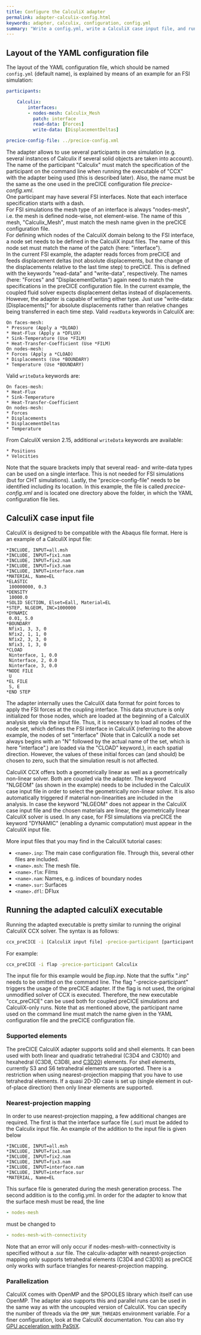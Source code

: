 ```yaml
---
title: Configure the CalculiX adapter
permalink: adapter-calculix-config.html
keywords: adapter, calculix, configuration, config.yml
summary: "Write a config.yml, write a CalculiX case input file, and run an adapted CalculiX executable."
---
```


## Layout of the YAML configuration file

The layout of the YAML configuration file, which should be named `config.yml` (default name), is explained by means of an example for an FSI simulation:

```yaml
participants:

    Calculix:
        interfaces:
        - nodes-mesh: Calculix_Mesh
          patch: interface
          read-data: [Forces]
          write-data: [DisplacementDeltas]

precice-config-file: ../precice-config.xml
```

The adapter allows to use several participants in one simulation (e.g. several instances of Calculix if several solid objects are taken into account). The name of the participant "Calculix" must match the specification of the participant on the command line when running the executable of "CCX" with the adapter being used (this is described later). Also, the name must be the same as the one used in the preCICE configuration file *precice-config.xml*.  
One participant may have several FSI interfaces. Note that each interface specification starts with a dash.  
For FSI simulations the mesh type of an interface is always "nodes-mesh", i.e. the mesh is defined node-wise, not element-wise. The name of this mesh, "Calculix_Mesh", must match the mesh name given in the preCICE configuration file.  
For defining which nodes of the CalculiX domain belong to the FSI interface, a node set needs to be defined in the CalculiX input files. The name of this node set must match the name of the patch (here: "interface").  
In the current FSI example, the adapter reads forces from preCICE and feeds displacement deltas (not absolute displacements, but the change of the displacements relative to the last time step) to preCICE. This is defined with the keywords "read-data" and "write-data", respectively. The names (here: "Forces" and "DisplacementDeltas") again need to match the specifications in the preCICE configuration file. In the current example, the coupled fluid solver expects displacement deltas instead of displacements. However, the adapter is capable of writing either type. Just use "write-data: [Displacements]" for absolute displacements rather than relative changes being transferred in each time step. Valid `readData` keywords in CalculiX are:

```text
On faces-mesh:
* Pressure (Apply a *DLOAD)
* Heat-Flux (Apply a *DFLUX)
* Sink-Temperature (Use *FILM)
* Heat-Transfer-Coefficient (Use *FILM)
On nodes-mesh:
* Forces (Apply a *CLOAD)
* Displacements (Use *BOUNDARY)
* Temperature (Use *BOUNDARY)

```

 Valid `writeData` keywords are:

```text
On faces-mesh:
* Heat-Flux
* Sink-Temperature
* Heat-Transfer-Coefficient
On nodes-mesh:
* Forces
* Displacements
* DisplacementDeltas
* Temperature
```

From CalculiX version 2.15, additional `writeData` keywords are available:

```text
* Positions
* Velocities
```

Note that the square brackets imply that several read- and write-data types can be used on a single interface. This is not needed for FSI simulations (but for CHT simulations). Lastly, the "precice-config-file" needs to be identified including its location. In this example, the file is called *precice-config.xml* and is located one directory above the folder, in which the YAML configuration file lies.

## CalculiX case input file

CalculiX is designed to be compatible with the Abaqus file format. Here is an example of a CalculiX input file:

```text
*INCLUDE, INPUT=all.msh
*INCLUDE, INPUT=fix1.nam
*INCLUDE, INPUT=fix2.nam
*INCLUDE, INPUT=fix3.nam
*INCLUDE, INPUT=interface.nam
*MATERIAL, Name=EL
*ELASTIC
 100000000, 0.3
*DENSITY
 10000.0
*SOLID SECTION, Elset=Eall, Material=EL
*STEP, NLGEOM, INC=1000000
*DYNAMIC
 0.01, 5.0
*BOUNDARY
 Nfix1, 3, 3, 0
 Nfix2, 1, 1, 0
 Nfix2, 3, 3, 0
 Nfix3, 1, 3, 0
*CLOAD
 Ninterface, 1, 0.0
 Ninterface, 2, 0.0
 Ninterface, 3, 0.0
*NODE FILE
 U
*EL FILE
 S, E
*END STEP
```

The adapter internally uses the CalculiX data format for point forces to apply the FSI forces at the coupling interface. This data structure is only initialized for those nodes, which are loaded at the beginning of a CalculiX analysis step via the input file. Thus, it is necessary to load all nodes of the node set, which defines the FSI interface in CalculiX (referring to the above example, the nodes of set "interface" (Note that in CalculiX a node set always begins with an "N" followed by the actual name of the set, which is here "interface".) are loaded via the "CLOAD" keyword.), in each spatial direction. However, the values of these initial forces can (and should) be chosen to zero, such that the simulation result is not affected.

CalculiX CCX offers both a geometrically linear as well as a geometrically non-linear solver. Both are coupled via the adapter. The keyword "NLGEOM" (as shown in the example) needs to be included in the CalculiX case input file in order to select the geometrically non-linear solver. It is also automatically triggered if material non-linearities are included in the analysis. In case the keyword "NLGEOM" does not appear in the CalculiX case input file and the chosen materials are linear, the geometrically linear CalculiX solver is used. In any case, for FSI simulations via preCICE the keyword "DYNAMIC" (enabling a dynamic computation) must appear in the CalculiX input file.

More input files that you may find in the CalculiX tutorial cases:

* `<name>.inp`: The main case configuration file. Through this, several other files are included.
* `<name>.msh`: The mesh file.
* `<name>.flm`: Films
* `<name>.nam`: Names, e.g. indices of boundary nodes
* `<name>.sur`: Surfaces
* `<name>.dfl`: DFlux

## Running the adapted calculiX executable

Running the adapted executable is pretty similar to running the original CalculiX CCX solver. The syntax is as follows:

```bash
ccx_preCICE -i [CalculiX input file] -precice-participant [participant name]
```

For example:

```bash
ccx_preCICE -i flap -precice-participant Calculix
```

The input file for this example would be *flap.inp*. Note that the suffix ".inp" needs to be omitted on the command line. The flag "-precice-participant" triggers the usage of the preCICE adapter. If the flag is not used, the original unmodified solver of CCX is executed. Therefore, the new executable "ccx_preCICE" can be used both for coupled preCICE simulations and CalculiX-only runs. Note that as mentioned above, the participant name used on the command line must match the name given in the YAML configuration file and the preCICE configuration file.

### Supported elements

The preCICE CalculiX adapter supports solid and shell elements. It can been used with both linear and quadratic tetrahedral (C3D4 and C3D10) and hexahedral (C3D8, C3D8I, and [C3D20](http://web.mit.edu/calculix_v2.7/CalculiX/ccx_2.7/doc/ccx/node29.html)) elements. For shell elements, currently S3 and S6 tetrahedral elements are supported. There is a restriction when using nearest-projection mapping that you have to use tetrahedral elements. If a quasi 2D-3D case is set up (single element in out-of-place direction) then only linear elements are supported.

### Nearest-projection mapping

In order to use nearest-projection mapping, a few additional changes are required. The first is that the interface surface file (.sur) must be added to the Calculix input file. An example of the addition to the input file is given below

```text
*INCLUDE, INPUT=all.msh
*INCLUDE, INPUT=fix1.nam
*INCLUDE, INPUT=fix2.nam
*INCLUDE, INPUT=fix3.nam
*INCLUDE, INPUT=interface.nam
*INCLUDE, INPUT=interface.sur
*MATERIAL, Name=EL
```

This surface file is generated during the mesh generation process. The second addition is to the config.yml. In order for the adapter to know that the surface mesh must be read, the line

```yaml
- nodes-mesh
```

must be changed to

```yaml
- nodes-mesh-with-connectivity
```

Note that an error will only occur if nodes-mesh-with-connectivity is specified without a .sur file. The calculix-adapter with nearest-projection mapping only supports tetrahedral elements (C3D4 and C3D10) as preCICE only works with surface triangles for nearest-projection mapping.

### Parallelization

CalculiX comes with OpenMP and the SPOOLES library which itself can use OpenMP. The adapter also supports this and parallel runs can be used in the same way as with the uncoupled version of CalculiX. You can specify the number of threads via the `OMP_NUM_THREADS` environment variable. For a finer configuration, look at the CalculiX documentation.
You can also try [GPU acceleration with PaStiX](adapter-calculix-pastix-build.html).
